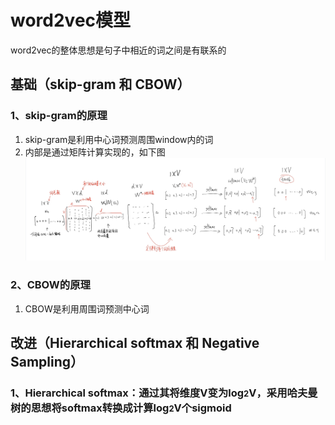 # word2vec模型
word2vec的整体思想是句子中相近的词之间是有联系的
## 基础（skip-gram 和 CBOW）
### 1、skip-gram的原理
1. skip-gram是利用中心词预测周围window内的词  
2. 内部是通过矩阵计算实现的，如下图  
![skip-gram](pic\skip-gram.png)
### 2、CBOW的原理
1. CBOW是利用周围词预测中心词
## 改进（Hierarchical softmax 和 Negative Sampling）
### 1、Hierarchical softmax：通过其将维度V变为log<font size=2>2</font>V，采用哈夫曼树的思想将softmax转换成计算log<font size=2>2</font>V个sigmoid
